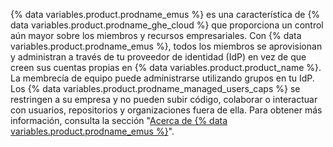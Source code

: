 {% data variables.product.prodname_emus %} es una característica de {% data variables.product.prodname_ghe_cloud %} que proporciona un control aún mayor sobre los miembros y recursos empresariales. Con {% data variables.product.prodname_emus %}, todos los miembros se aprovisionan y administran a través de tu proveedor de identidad (IdP) en vez de que creen sus cuentas propias en {% data variables.product.product_name %}. La membrecía de equipo puede administrarse utilizando grupos en tu IdP. Los {% data variables.product.prodname_managed_users_caps %} se restringen a su empresa y no pueden subir código, colaborar o interactuar con usuarios, repositorios y organizaciones fuera de ella. Para obtener más información, consulta la sección "[Acerca de {% data variables.product.prodname_emus %}](/github/setting-up-and-managing-your-enterprise/managing-your-enterprise-users-with-your-identity-provider/about-enterprise-managed-users)".
